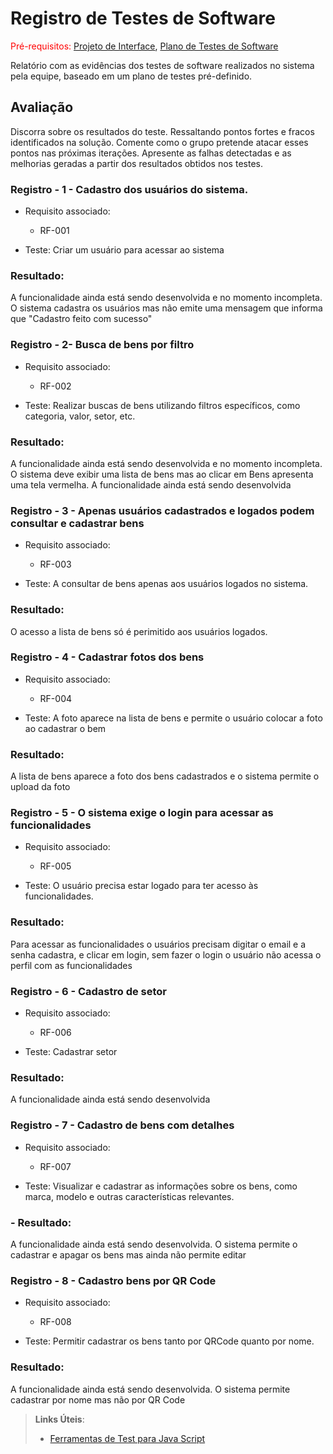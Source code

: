 # Registro de Testes de Software

<span style="color:red">Pré-requisitos: <a href="3-Projeto de Interface.md"> Projeto de Interface</a></span>, <a href="8-Plano de Testes de Software.md"> Plano de Testes de Software</a>

Relatório com as evidências dos testes de software realizados no sistema pela equipe, baseado em um plano de testes pré-definido.

## Avaliação

Discorra sobre os resultados do teste. Ressaltando pontos fortes e fracos identificados na solução. Comente como o grupo pretende atacar esses pontos nas próximas iterações. Apresente as falhas detectadas e as melhorias geradas a partir dos resultados obtidos nos testes.

### Registro - 1 - Cadastro dos usuários do sistema.
- Requisito associado:
    - RF-001

 - Teste:
     Criar um usuário para acessar ao sistema

### Resultado: 
A funcionalidade ainda está sendo desenvolvida e no momento incompleta. O sistema cadastra os usuários mas não emite uma mensagem que informa que "Cadastro feito com sucesso"
 
### Registro - 2- Busca de bens por filtro
- Requisito associado:
    - RF-002

- Teste:
Realizar buscas de bens utilizando filtros específicos, como categoria, valor, setor, etc.

### Resultado:
A funcionalidade ainda está sendo desenvolvida e no momento incompleta. O sistema deve exibir uma lista de bens mas ao clicar em Bens apresenta uma tela vermelha. A funcionalidade ainda está sendo desenvolvida
    
### Registro - 3 - Apenas usuários cadastrados e logados podem consultar e cadastrar bens
- Requisito associado:
    - RF-003

- Teste:
A consultar de bens apenas aos usuários logados no sistema.

### Resultado:
O acesso a lista de bens só é perimitido aos usuários logados.
    
 ### Registro - 4 - Cadastrar fotos dos bens
- Requisito associado:
    - RF-004

- Teste:
A foto aparece na lista de bens e permite o usuário  colocar a foto ao cadastrar o bem

### Resultado:
A lista de bens aparece a foto dos bens cadastrados e o sistema permite o upload da foto

 ### Registro - 5 - O sistema exige o login para acessar as funcionalidades
- Requisito associado:
    - RF-005

- Teste:
O usuário precisa estar logado para ter acesso às funcionalidades.

### Resultado:
Para acessar as funcionalidades o usuários precisam digitar o email e a senha cadastra, e clicar em login, sem fazer o login o usuário não acessa o perfil com as funcionalidades
    
 ### Registro - 6 - Cadastro de setor
- Requisito associado:
    - RF-006

- Teste:
Cadastrar setor

### Resultado:
A funcionalidade ainda está sendo desenvolvida

 ### Registro - 7 - Cadastro de bens com detalhes
- Requisito associado:
    - RF-007

- Teste:
Visualizar e cadastrar as informações sobre os bens, como marca, modelo e outras características relevantes.

### - Resultado:
A funcionalidade ainda está sendo desenvolvida. O sistema permite o cadastrar e apagar os bens mas ainda não permite editar

### Registro - 8 - Cadastro bens por QR Code
- Requisito associado:
    - RF-008

- Teste:
Permitir cadastrar os bens tanto por  QRCode quanto por nome.

### Resultado:
A funcionalidade ainda está sendo desenvolvida. O sistema permite cadastrar por nome mas não por QR Code
   

> **Links Úteis**:
> - [Ferramentas de Test para Java Script](https://geekflare.com/javascript-unit-testing/)
